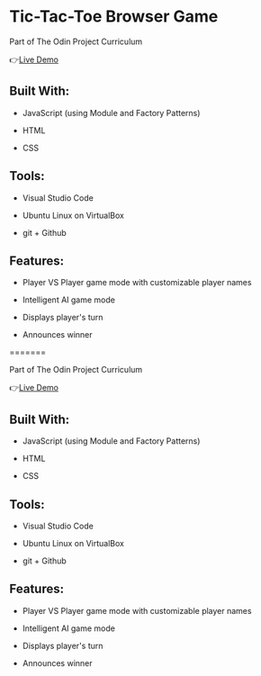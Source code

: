 # Tic-Tac-Toe Browser Game

Part of The Odin Project Curriculum

:point_right:[Live Demo](https://isabelleann.github.io/TICTACTOE/)

## Built With:
  * JavaScript (using Module and Factory Patterns)

  * HTML

  * CSS
  
## Tools:
  * Visual Studio Code
  
  * Ubuntu Linux on VirtualBox
  
  * git + Github

## Features:
  * Player VS Player game mode with customizable player names

  * Intelligent AI game mode

  * Displays player's turn

  * Announces winner


=======

Part of The Odin Project Curriculum

:point_right:[Live Demo](https://isabelleann.github.io/TICTACTOE/)

## Built With:
  * JavaScript (using Module and Factory Patterns)

  * HTML

  * CSS
  
## Tools:
  * Visual Studio Code
  
  * Ubuntu Linux on VirtualBox
  
  * git + Github

## Features:
  * Player VS Player game mode with customizable player names

  * Intelligent AI game mode

  * Displays player's turn

  * Announces winner
